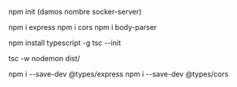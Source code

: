 npm init (damos nombre socker-server)

npm i express
npm i cors
npm i body-parser

npm install typescript -g
tsc --init

tsc -w
nodemon dist/


npm i --save-dev @types/express
npm i --save-dev @types/cors